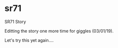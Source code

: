 # sr71
SR71 Story

Editting the story one more time for giggles (03/01/19).

Let's try this yet again....
